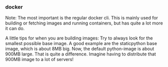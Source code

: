 
### docker

Note:
The most important is the regular docker cli. This is mainly used for
building or fetching images and running containers, but has quite a lot
more it can do.

A little tips for when you are building images:
Try to always look for the smallest possible base image. A good example are the staticpython
base image, which is about 8MB big. Now, the default python-image is about 900MB large. That
is quite a difference. Imagine having to distribute that 900MB image to a lot of servers!
